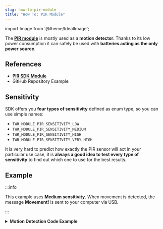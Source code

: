 ```yaml
---
slug: how-to-pir-module
title: "How To: PIR Module"
---
```

import Image from '@theme/IdealImage';

The [**PIR module**](../../hardware-modules/about-pir-module.md) is mostly used as a **motion detector**. Thanks to its low power consumption it can safely be used with **batteries acting as the only power source**.

## References
- [**PIR SDK Module**](https://sdk.hardwario.com/group__twr__module__pir.html)
- GitHub Repository Example

## Sensitivity

SDK offers you **four types of sensitivity** defined as enum type, so you can use simple names:

- `TWR_MODULE_PIR_SENSITIVITY_LOW`
- `TWR_MODULE_PIR_SENSITIVITY_MEDIUM`
- `TWR_MODULE_PIR_SENSITIVITY_HIGH`
- `TWR_MODULE_PIR_SENSITIVITY_VERY_HIGH`

It is very hard to predict how exactly the PIR sensor will act in your particular use case, it is **always a good idea to test every type of sensitivity** to find out which one to use for the best results.

## Example

:::info

This example uses **Medium sensitivity**. When movement is detected, the message **Movement!** is sent to your computer via USB.

:::

<details><summary><b>Motion Detection Code Example</b></summary>
<p>

  ```c showLineNumbers
  #include <application.h>

  twr_module_pir_t pir;
  twr_button_t button;

  void pir_event_handler(twr_module_pir_t *self, twr_module_pir_event_t event, void *event_param)
  {
      (void) self;
      (void) event_param;

      if (event == TWR_MODULE_PIR_EVENT_MOTION)
      {
          twr_log_debug("Movement detected!");
      }
  }

  void application_init(void)
  {
      twr_log_init(TWR_LOG_LEVEL_DEBUG, TWR_LOG_TIMESTAMP_ABS);

      twr_module_pir_init(&pir);
      twr_module_pir_set_sensitivity(&pir, TWR_MODULE_PIR_SENSITIVITY_MEDIUM);
      twr_module_pir_set_event_handler(&pir, pir_event_handler, NULL);
  }
  ```

</p>
</details>

